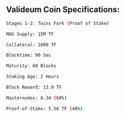 ## Valideum Coin Specifications:

```bash
Stages 1-2: Twins Fork (Proof of Stake)

MAX Supply: 15M TF

Collateral: 1000 TF

Blocktime: 90 Sec

Maturity: 60 Blocks

Staking Age: 2 Hours

Block Reward: 13.9 TF

Masternodes: 8.34 (60%)

Proof-of-Stake: 5.56 TF (40%)

